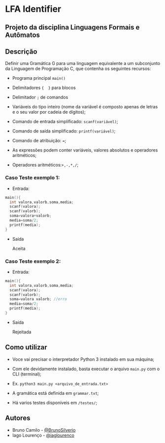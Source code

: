 # LFA Identifier


## Projeto da disciplina Linguagens Formais e Autômatos

## Descrição

 Definir uma Gramática G para uma linguagem equivalente a um subconjunto da Linguagem de Programação C, que contenha os seguintes recursos:

- Programa principal `main()`

- Delimitadores `{  }` para blocos

- Delimitador `;` de comandos

- Variáveis do tipo inteiro (nome da variável é composto apenas de letras e o seu valor por cadeia de dígitos);

- Comando de entrada simplificado: `scanf(variável)`;

- Comando de saída simplificado: `printf(variável)`;

- Comando de atribuição: ` = `;

- As expressões podem conter variáveis, valores absolutos e operadores aritméticos;

- Operadores aritméticos:` +,-,*,/ `;


### Caso Teste exemplo 1:

- Entrada:
```c
main(){
  int valora,valorb,soma,media;
  scanf(valora);
  scanf(valorb);
  soma=valora+valorb;
  media=soma/2;
  printf(media);
}
```
- Saída

    Aceita           

 

### Caso Teste exemplo 2:

- Entrada:
```c
main(){
  int valora,valorb,soma,media;
  scanf(valora);
  scanf(valorb);
  soma=valora valorb; //erro
  media=soma/2;
  printf(media);
}
```
- Saída

    Rejeitada      



## Como utilizar

- Voce vai precisar o interpretador Python 3 instalado em sua máquina;
- Com ele devidamente instalado, basta executar o arquivo `main.py` com o CLI (terminal);
- Ex. `python3 main.py <arquivo_de_entrada.txt>`

- A gramática está definida em `grammar.txt`;
- Há varios testes disponíveis em `/testes/`;  


## Autores

- Bruno Camilo - [@BrunoSilverio](http://github.com/BrunoSilverio)
- Iago Lourenço - [@iaglourenco](http://github.com/iaglourenco)